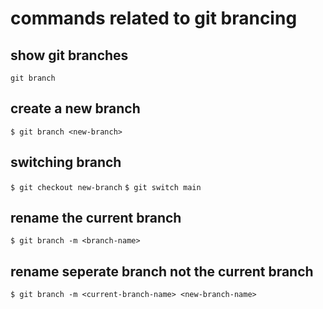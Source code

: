 # commands related to git brancing


## show git branches
`git branch`

## create a new branch
`$ git branch <new-branch>`

## switching branch
`$ git checkout new-branch`
`$ git switch main`

## rename the current branch
`$ git branch -m <branch-name>`

## rename seperate branch not the current branch
`$ git branch -m <current-branch-name> <new-branch-name>`
